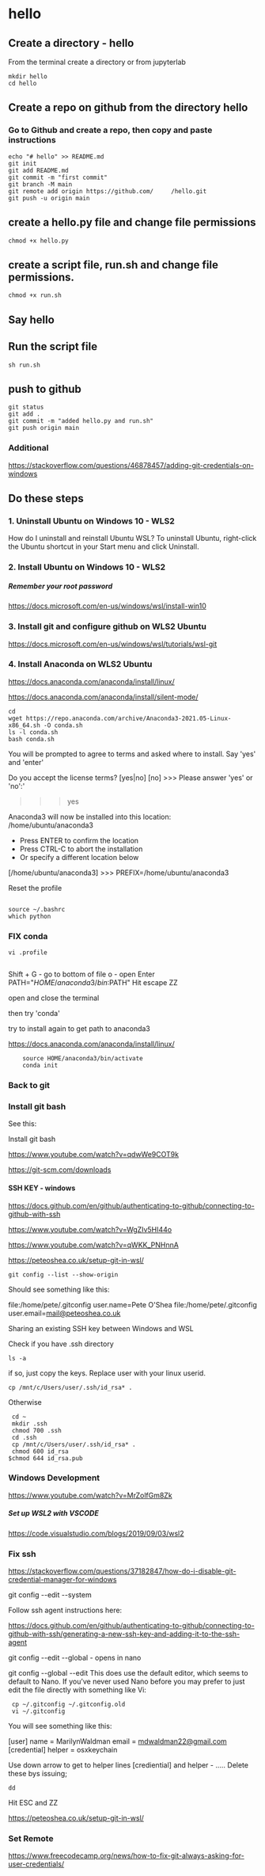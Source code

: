 # hello

## Create a directory - hello

From the terminal create a directory or from jupyterlab

```
mkdir hello
cd hello

```

## Create a repo on github from the directory hello

### Go to Github and create a repo, then copy and paste instructions

```
echo "# hello" >> README.md
git init
git add README.md
git commit -m "first commit"
git branch -M main
git remote add origin https://github.com/     /hello.git
git push -u origin main

```

## create a hello.py file and change file permissions

`chmod +x hello.py`

## create a script file, run.sh and change file permissions.

`chmod +x run.sh`

## Say hello 

## Run the script file

`sh run.sh`

## push to github

```
git status
git add .
git commit -m "added hello.py and run.sh"
git push origin main

```


### Additional

https://stackoverflow.com/questions/46878457/adding-git-credentials-on-windows

## Do these steps

###  1.  Uninstall Ubuntu on Windows 10 - WLS2

How do I uninstall and reinstall Ubuntu WSL?
To uninstall Ubuntu, right-click the Ubuntu shortcut in your Start menu and click Uninstall.


### 2.  Install Ubuntu on Windows 10 - WLS2

##### Remember your root password

https://docs.microsoft.com/en-us/windows/wsl/install-win10


### 3.  Install git and configure github on WLS2 Ubuntu

https://docs.microsoft.com/en-us/windows/wsl/tutorials/wsl-git

### 4.  Install Anaconda on WLS2 Ubuntu

https://docs.anaconda.com/anaconda/install/linux/

https://docs.anaconda.com/anaconda/install/silent-mode/


```
cd
wget https://repo.anaconda.com/archive/Anaconda3-2021.05-Linux-x86_64.sh -O conda.sh
ls -l conda.sh
bash conda.sh  
```


You will be prompted to agree to terms and asked where to install. Say 'yes' and 'enter'

Do you accept the license terms? [yes|no]
[no] >>> 
Please answer 'yes' or 'no':'
>>> yes

Anaconda3 will now be installed into this location:
/home/ubuntu/anaconda3

  - Press ENTER to confirm the location
  - Press CTRL-C to abort the installation
  - Or specify a different location below

[/home/ubuntu/anaconda3] >>> 
PREFIX=/home/ubuntu/anaconda3

Reset the profile

```

source ~/.bashrc
which python

```

### FIX conda

```
vi .profile
 
```

 Shift + G - go to bottom of file
 o - open
Enter PATH="$HOME/anaconda3/bin:$PATH"
Hit escape
ZZ

open and close the terminal

then try 'conda'


   
    
try to install again to get path to anaconda3
    
  https://docs.anaconda.com/anaconda/install/linux/  
    
```
    source HOME/anaconda3/bin/activate
    conda init

```    

    
### Back to git    
### Install git bash
        
See this:  

Install git bash

https://www.youtube.com/watch?v=qdwWe9COT9k

https://git-scm.com/downloads

#### SSH KEY - windows

https://docs.github.com/en/github/authenticating-to-github/connecting-to-github-with-ssh

https://www.youtube.com/watch?v=WgZIv5HI44o

https://www.youtube.com/watch?v=qWKK_PNHnnA


https://peteoshea.co.uk/setup-git-in-wsl/

```
git config --list --show-origin

```
Should see something like this:

file:/home/pete/.gitconfig      user.name=Pete O'Shea
file:/home/pete/.gitconfig      user.email=mail@peteoshea.co.uk

Sharing an existing SSH key between Windows and WSL

Check if you have .ssh directory

```
ls -a

```

if so, just copy the keys.  Replace user with your linux userid.

```
cp /mnt/c/Users/user/.ssh/id_rsa* .

```
Otherwise

```
 cd ~
 mkdir .ssh
 chmod 700 .ssh
 cd .ssh
 cp /mnt/c/Users/user/.ssh/id_rsa* .
 chmod 600 id_rsa
$chmod 644 id_rsa.pub

```

### Windows Development

https://www.youtube.com/watch?v=MrZolfGm8Zk

##### Set up WSL2 with VSCODE

https://code.visualstudio.com/blogs/2019/09/03/wsl2


### Fix ssh

https://stackoverflow.com/questions/37182847/how-do-i-disable-git-credential-manager-for-windows


git config --edit --system

Follow ssh agent instructions here:

https://docs.github.com/en/github/authenticating-to-github/connecting-to-github-with-ssh/generating-a-new-ssh-key-and-adding-it-to-the-ssh-agent



git config --edit --global - opens in nano

 git config --global --edit
This does use the default editor, which seems to default to Nano. If you’ve never used Nano before you may prefer to just edit the file directly with something like Vi:

```
 cp ~/.gitconfig ~/.gitconfig.old
 vi ~/.gitconfig

 ```

 You will see something like this:

 [user]
        name = MarilynWaldman
        email = mdwaldman22@gmail.com
[credential]
        helper = osxkeychain



 Use down arrow to get to helper lines [crediential] and helper - .....  Delete these bys issuing;

 ```
 dd

 ```

 Hit ESC and ZZ 




https://peteoshea.co.uk/setup-git-in-wsl/



### Set Remote

https://www.freecodecamp.org/news/how-to-fix-git-always-asking-for-user-credentials/













